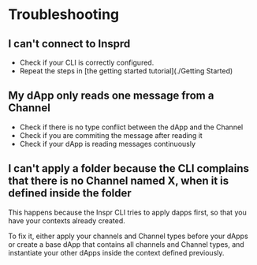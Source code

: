# Troubleshooting

## I can't connect to Insprd

- Check if your CLI is correctly configured.
- Repeat the steps in [the getting started tutorial](./Getting Started)

## My dApp only reads one message from a Channel

- Check if there is no type conflict between the dApp and the Channel
- Check if you are commiting the message after reading it
- Check if your dApp is reading messages continuously

## I can't apply a folder because the CLI complains that there is no Channel named X, when it is defined inside the folder

This happens because the Inspr CLI tries to apply dapps first, so that you have your contexts already created.

To fix it, either apply your channels and Channel types before your dApps or create a base dApp that contains all channels and Channel types, and instantiate your other dApps inside the context defined previously.
